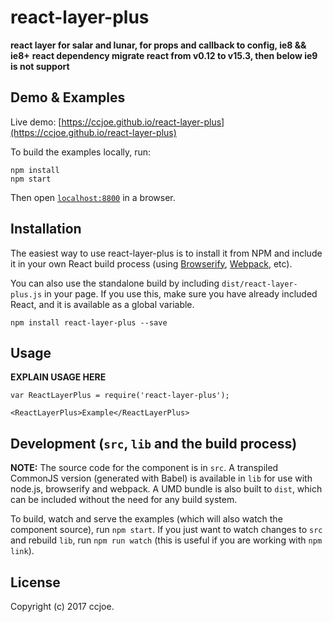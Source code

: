 # react-layer-plus

__react layer for salar and lunar, for props and callback to config, ie8 && ie8+__
__react dependency migrate react from v0.12 to v15.3, then below ie9 is not support__

## Demo & Examples

Live demo: [https://ccjoe.github.io/react-layer-plus](https://ccjoe.github.io/react-layer-plus)

To build the examples locally, run:

```
npm install
npm start
```

Then open [`localhost:8800`](http://localhost:8800) in a browser.


## Installation

The easiest way to use react-layer-plus is to install it from NPM and include it in your own React build process (using [Browserify](http://browserify.org), [Webpack](http://webpack.github.io/), etc).

You can also use the standalone build by including `dist/react-layer-plus.js` in your page. If you use this, make sure you have already included React, and it is available as a global variable.

```
npm install react-layer-plus --save
```

## Usage

__EXPLAIN USAGE HERE__

```
var ReactLayerPlus = require('react-layer-plus');

<ReactLayerPlus>Example</ReactLayerPlus>
```

## Development (`src`, `lib` and the build process)

**NOTE:** The source code for the component is in `src`. A transpiled CommonJS version (generated with Babel) is available in `lib` for use with node.js, browserify and webpack. A UMD bundle is also built to `dist`, which can be included without the need for any build system.

To build, watch and serve the examples (which will also watch the component source), run `npm start`. If you just want to watch changes to `src` and rebuild `lib`, run `npm run watch` (this is useful if you are working with `npm link`).

## License


Copyright (c) 2017 ccjoe.
